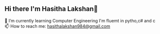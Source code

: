 ## Hi there  I'm Hasitha Lakshan👋
 🌱 I’m currently learning Computer Engineering
 I'm fluemt in pytho,c# and c
 📫 How to reach me: hasithalakshan984@gmail.com
<!--
**Hasitha160/Hasitha160** is a ✨ _special_ ✨ repository because its `README.md` (this file) appears on your GitHub profile.

Here are some ideas to get you started:


- 🌱 I’m currently learning Computer...
- 👯 I’m looking to collaborate on ...
- 🤔 I’m looking for help with ...
- 💬 Ask me about ...
- 📫 How to reach me: ...
- 😄 Pronouns: ...
- ⚡ Fun fact: ...
-->
